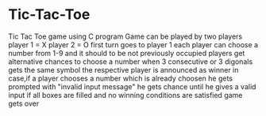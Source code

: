 # Tic-Tac-Toe
Tic Tac Toe game using C program
Game can be played by two players 
player 1 = X
player 2 = O
first turn goes to player 1
each player can choose a number from 1-9 and it should to be not previously occupied
players get alternative chances to choose a number
when 3 consecutive or 3 digonals gets the same symbol the respective player is announced as winner
in case,if a player chooses a number which is already choosen he gets prompted with "invalid input message" he gets chance until he gives a valid input
if all boxes are filled and no winning conditions are satisfied game gets over


